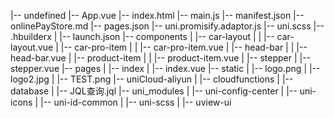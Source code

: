 |-- undefined
    |-- App.vue
    |-- index.html
    |-- main.js
    |-- manifest.json
    |-- onlinePayStore.md
    |-- pages.json
    |-- uni.promisify.adaptor.js
    |-- uni.scss
    |-- .hbuilderx
    |   |-- launch.json
    |-- components
    |   |-- car-layout
    |   |   |-- car-layout.vue
    |   |-- car-pro-item
    |   |   |-- car-pro-item.vue
    |   |-- head-bar
    |   |   |-- head-bar.vue
    |   |-- product-item
    |   |   |-- product-item.vue
    |   |-- stepper
    |       |-- stepper.vue
    |-- pages
    |   |-- index
    |       |-- index.vue
    |-- static
    |   |-- logo.png
    |   |-- logo2.jpg
    |   |-- TEST.png
    |-- uniCloud-aliyun
    |   |-- cloudfunctions
    |   |-- database
    |       |-- JQL查询.jql
    |-- uni_modules
    |   |-- uni-config-center
    |   |-- uni-icons
    |   |-- uni-id-common
    |   |-- uni-scss
    |   |-- uview-ui